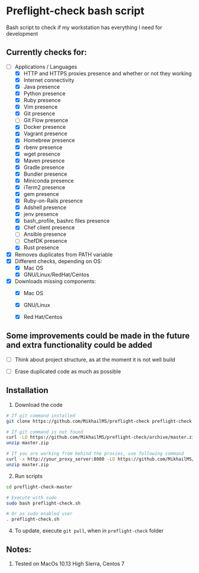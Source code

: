 # Preflight-check bash script
Bash script to check if my workstation has everything I need for development

## Currently checks for:
- [ ] Applications / Languages
  - [x] HTTP and HTTPS proxies presence and whether or not they working
  - [x] Internet connectivity
  - [x] Java presence
  - [x] Python presence
  - [x] Ruby presence
  - [x] Vim presence
  - [x] Git presence
  - [ ] Git Flow presence
  - [x] Docker presence
  - [x] Vagrant presence
  - [x] Homebrew presence
  - [x] rbenv presence
  - [x] wget presence
  - [x] Maven presence
  - [x] Gradle presence
  - [x] Bundler presence
  - [x] Miniconda presence
  - [x] iTerm2 presence
  - [x] gem presence
  - [x] Ruby-on-Rails presence
  - [x] Adshell presence
  - [x] jenv presence
  - [x] bash_profile, bashrc files presence
  - [x] Chef client presence
  - [ ] Ansible presence
  - [ ] ChefDK presence
  - [x] Rust presence
- [x] Removes duplicates from PATH variable
- [x] Different checks, depending on OS:
  - [x] Mac OS
  - [x] GNU/Linux/RedHat/Centos
- [x] Downloads missing components:
  - [x] Mac OS
  - [x] GNU/Linux
  - [x] Red Hat/Centos


## Some improvements could be made in the future and extra functionality could be added
- [ ] Think about project structure, as at the moment it is not well build
- [ ] Erase duplicated code as much as possible


## Installation
  1. Download the code
  ```bash
  # If git command installed
  git clone https://github.com/MikhailMS/preflight-check preflight-check

  # If git command is not found
  curl -LO https://github.com/MikhailMS/preflight-check/archive/master.zip
  unzip master.zip

  # If you are working from behind the proxies, use following command
  curl -x http://your_proxy_server:8080 -LO https://github.com/MikhailMS/preflight-check/archive/master.zip
  unzip master.zip
  ```
  2. Run scripts
  ``` bash
  cd preflight-check-master

  # Execute with sudo
  sudo bash preflight-check.sh

  # Or as sudo enabled user
  . preflight-check.sh
  ```
  4. To update, execute `git pull`, when in `preflight-check` folder


## Notes:
  1. Tested on MacOs 10.13 High Sierra, Centos 7
